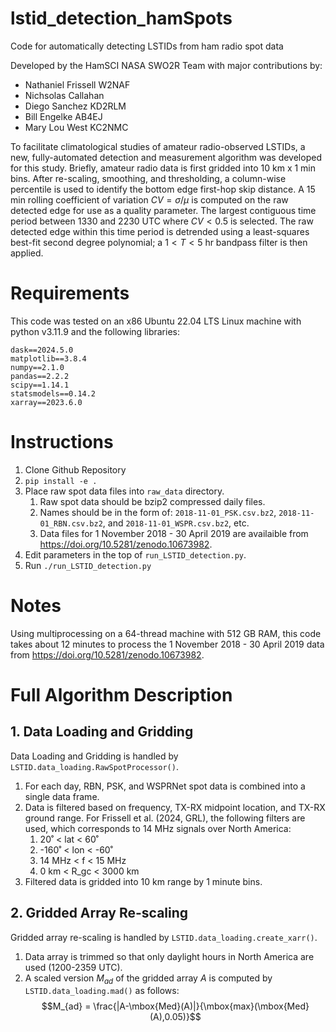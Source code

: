# lstid_detection_hamSpots
Code for automatically detecting LSTIDs from ham radio spot data

Developed by the HamSCI NASA SWO2R Team with major contributions by:
* Nathaniel Frissell W2NAF
* Nichsolas Callahan
* Diego Sanchez KD2RLM
* Bill Engelke AB4EJ
* Mary Lou West KC2NMC

To facilitate climatological studies of amateur radio-observed LSTIDs, a new, fully-automated detection and measurement algorithm was developed for this study. Briefly, amateur radio data is first gridded into 10 km x 1 min bins. After re-scaling, smoothing, and thresholding, a column-wise percentile is used to identify the bottom edge first-hop skip distance. A 15 min rolling coefficient of variation $CV = \sigma/\mu$ is computed on the raw detected edge for use as a quality parameter. The largest contiguous time period between 1330 and 2230 UTC where $CV < 0.5$ is selected. The raw detected edge within this time period is detrended using a least-squares best-fit second degree polynomial; a $1 < T < 5$ hr bandpass filter is then applied.

# Requirements
This code was tested on an x86 Ubuntu 22.04 LTS Linux machine with python v3.11.9 and the following libraries:
```
dask==2024.5.0
matplotlib==3.8.4
numpy==2.1.0
pandas==2.2.2
scipy==1.14.1
statsmodels==0.14.2
xarray==2023.6.0
```

# Instructions
1. Clone Github Repository
2. `pip install -e .`
3. Place raw spot data files into `raw_data` directory.
    1. Raw spot data should be bzip2 compressed daily files.
    2. Names should be in the form of: `2018-11-01_PSK.csv.bz2`, `2018-11-01_RBN.csv.bz2`, and `2018-11-01_WSPR.csv.bz2`, etc.
    3. Data files for 1 November 2018 - 30 April 2019 are availaible from https://doi.org/10.5281/zenodo.10673982.
4. Edit parameters in the top of `run_LSTID_detection.py`.
5. Run `./run_LSTID_detection.py`

# Notes
Using multiprocessing on a 64-thread machine with 512 GB RAM, this code takes about 12 minutes to process the 1 November 2018 - 30 April 2019 data from https://doi.org/10.5281/zenodo.10673982.

# Full Algorithm Description
## 1. Data Loading and Gridding
Data Loading and Gridding is handled by `LSTID.data_loading.RawSpotProcessor()`.
1. For each day, RBN, PSK, and WSPRNet spot data is combined into a single data frame.
2. Data is filtered based on frequency, TX-RX midpoint location, and TX-RX ground range. For Frissell et al. (2024, GRL), the following filters are used, which corresponds to 14 MHz signals over North America:
    1. 20˚ < lat < 60˚
    2. -160˚ < lon < -60˚
    3. 14 MHz < f < 15 MHz
    4. 0 km < R_gc < 3000 km
3. Filtered data is gridded into 10 km range by 1 minute bins.

## 2. Gridded Array Re-scaling
Gridded array re-scaling is handled by `LSTID.data_loading.create_xarr()`.
1. Data array is trimmed so that only daylight hours in North America are used (1200-2359 UTC).
2. A scaled version $M_{ad}$ of the gridded array $A$ is computed by `LSTID.data_loading.mad()` as follows:
$$M_{ad} = \frac{|A-\mbox{Med}(A)|}{\mbox{max}(\mbox{Med}(A),0.05)}$$
